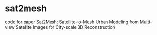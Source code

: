 # sat2mesh
code for paper Sat2Mesh: Satellite-to-Mesh Urban Modeling from Multi-view Satellite Images for City-scale 3D Reconstruction
